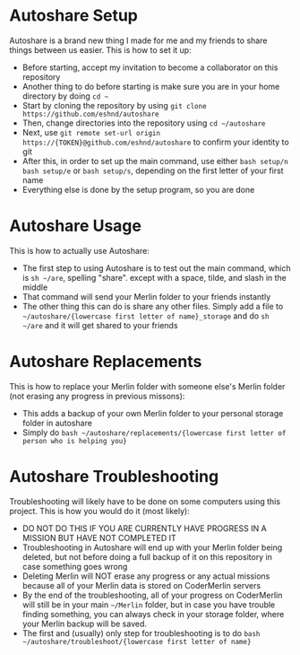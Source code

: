 # Autoshare Setup
Autoshare is a brand new thing I made for me and my friends to share things between us easier. This is how to set it up: 
- Before starting, accept my invitation to become a collaborator on this repository
- Another thing to do before starting is make sure you are in your home directory by doing `cd ~`
- Start by cloning the repository by using `git clone https://github.com/eshnd/autoshare`
- Then, change directories into the repository using `cd ~/autoshare`
- Next, use `git remote set-url origin https://{TOKEN}@github.com/eshnd/autoshare` to confirm your identity to git
- After this, in order to set up the main command, use either `bash setup/n` `bash setup/e` or `bash setup/s`, depending on the first letter of your first name
- Everything else is done by the setup program, so you are done
# Autoshare Usage
This is how to actually use Autoshare:     
- The first step to using Autoshare is to test out the main command, which is `sh ~/are`, spelling "share". except with a space, tilde, and slash in the middle
- That command will send your Merlin folder to your friends instantly
- The other thing this can do is share any other files. Simply add a file to `~/autoshare/{lowercase first letter of name}_storage` and do `sh ~/are` and it will get shared to your friends
# Autoshare Replacements
This is how to replace your Merlin folder with someone else's Merlin folder (not erasing any progress in previous missons):
- This adds a backup of your own Merlin folder to your personal storage folder in autoshare
- Simply do `bash ~/autoshare/replacements/{lowercase first letter of person who is helping you}`
# Autoshare Troubleshooting
Troubleshooting will likely have to be done on some computers using this project. This is how you would do it (most likely):   
- DO NOT DO THIS IF YOU ARE CURRENTLY HAVE PROGRESS IN A MISSION BUT HAVE NOT COMPLETED IT
- Troubleshooting in Autoshare will end up with your Merlin folder being deleted, but not before doing a full backup of it on this repository in case something goes wrong
- Deleting Merlin will NOT erase any progress or any actual missions because all of your Merlin data is stored on CoderMerlin servers
- By the end of the troubleshooting, all of your progress on CoderMerlin will still be in your main `~/Merlin` folder, but in case you have trouble finding something, you can always check in your storage folder, where your Merlin backup will be saved.
- The first and (usually) only step for troubleshooting is to do `bash ~/autoshare/troubleshoot/{lowercase first letter of name}`
